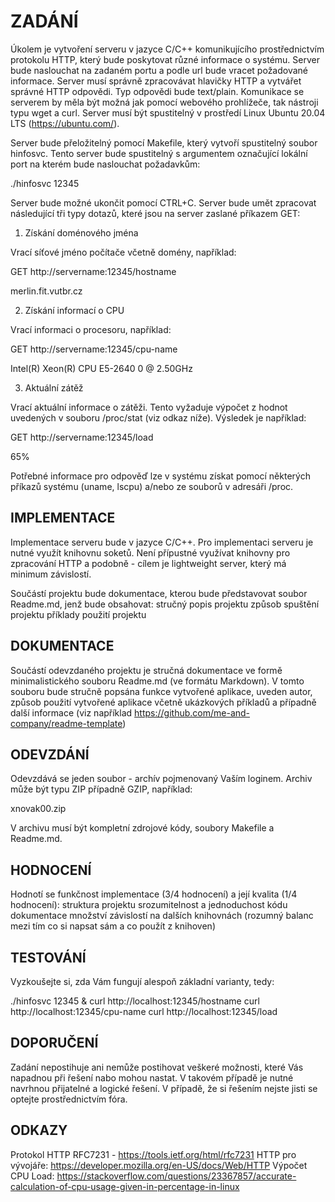 # ZADÁNÍ


Úkolem je vytvoření serveru v jazyce C/C++ komunikujícího prostřednictvím protokolu HTTP, který bude poskytovat různé informace o systému. Server bude naslouchat na zadaném portu a podle url bude vracet požadované informace. Server musí správně zpracovávat hlavičky HTTP a vytvářet správné HTTP odpovědi. Typ odpovědi bude text/plain. Komunikace se serverem by měla být možná jak pomocí webového prohlížeče, tak nástroji typu wget a curl. Server musí být spustitelný v prostředí Linux Ubuntu 20.04 LTS  (https://ubuntu.com/).

Server bude přeložitelný pomocí Makefile, který vytvoří spustitelný soubor hinfosvc.
Tento server bude spustitelný s argumentem označující lokální port na kterém bude naslouchat požadavkům:

./hinfosvc 12345


Server bude možné ukončit pomocí CTRL+C. Server bude umět zpracovat následující tři typy dotazů, které jsou na server zaslané příkazem GET:


1. Získání doménového jména

Vrací síťové jméno počítače včetně domény, například:

GET http://servername:12345/hostname

merlin.fit.vutbr.cz


2. Získání informací o CPU 

Vrací informaci o procesoru, například:

GET http://servername:12345/cpu-name


Intel(R) Xeon(R) CPU E5-2640 0 @ 2.50GHz


3. Aktuální zátěž 

Vrací aktuální informace o zátěži. Tento vyžaduje výpočet z hodnot uvedených v souboru /proc/stat (viz odkaz níže). Výsledek je například:

GET http://servername:12345/load

65%

Potřebné informace pro odpověď lze v systému získat pomocí některých příkazů systému (uname, lscpu) a/nebo ze souborů v adresáři /proc. 

## IMPLEMENTACE

Implementace serveru bude v jazyce C/C++. Pro implementaci serveru je nutné využít knihovnu soketů. Není přípustné využívat knihovny pro zpracování HTTP a podobně - cílem je lightweight server, který má minimum závislostí.

Součástí projektu bude dokumentace, kterou bude představovat soubor Readme.md, jenž bude obsahovat:
stručný popis projektu
způsob spuštění projektu
příklady použití projektu


## DOKUMENTACE

Součástí odevzdaného projektu je stručná dokumentace ve formě minimalistického souboru Readme.md (ve formátu Markdown). V tomto souboru bude stručně popsána funkce vytvořené aplikace, uveden autor, způsob použití vytvořené aplikace včetně ukázkových příkladů a případně další informace (viz například https://github.com/me-and-company/readme-template)

## ODEVZDÁNÍ


Odevzdává se jeden soubor - archív pojmenovaný Vaším loginem. Archiv může být typu ZIP případně GZIP, například:

xnovak00.zip

V archivu musí být kompletní zdrojové kódy, soubory Makefile a Readme.md.

## HODNOCENÍ

Hodnotí se funkčnost implementace (3/4 hodnocení) a její kvalita (1/4 hodnocení):
struktura projektu
srozumitelnost a jednoduchost kódu
dokumentace
množství závislostí na dalších knihovnách (rozumný balanc mezi tím co si napsat sám a co použít z knihoven)


## TESTOVÁNÍ

Vyzkoušejte si, zda Vám fungují alespoň základní varianty, tedy:


./hinfosvc 12345 &
curl http://localhost:12345/hostname
curl http://localhost:12345/cpu-name
curl http://localhost:12345/load


## DOPORUČENÍ

Zadání nepostihuje ani nemůže postihovat veškeré možnosti, které Vás napadnou při řešení nabo mohou nastat. V takovém případě je nutné navrhnou přijatelné a logické řešení. V případě, že si řešením nejste jisti se optejte prostřednictvím fóra.


## ODKAZY
Protokol HTTP RFC7231 - https://tools.ietf.org/html/rfc7231
HTTP pro vývojáře: https://developer.mozilla.org/en-US/docs/Web/HTTP
Výpočet CPU Load: https://stackoverflow.com/questions/23367857/accurate-calculation-of-cpu-usage-given-in-percentage-in-linux